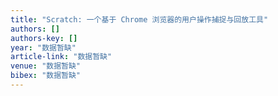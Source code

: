 ```yaml
---
title: "Scratch: 一个基于 Chrome 浏览器的用户操作捕捉与回放工具"
authors: []
authors-key: []
year: "数据暂缺"
article-link: "数据暂缺"
venue: "数据暂缺"
bibex: "数据暂缺"
---
```

